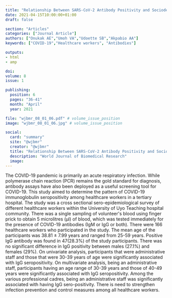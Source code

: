 ```yaml
---
title: "Relationship Between SARS-CoV-2 Antibody Positivity and Sociodemographic Characteristics of Health Care Workers in the University of Uyo Teaching Hospital"
date: 2021-04-15T10:00:00+01:00
draft: false

section: "Articles"
categories: ["Journal Article"]
authors: ["Onukak AE","Umoh VA","Udoette SB","Akpabio AA"]
keywords: ["COVID-19","Healthcare workers", "Antibodies"]

outputs: 
- html
- amp

doi:
volume: 8
issue: 1

publishing:
  position: 6
  pages: "36-41"
  month: "April"
  year: 2021

file: "wjbmr_08_01_06.pdf" # volume_issue_position
image: "wjbmr_08_01_06.jpg" # volume_issue_position

social:
  card: "summary"
  site: "@wjbmr"
  creator: "@wjbmr"
  title: "Relationship Between SARS-CoV-2 Antibody Positivity and Sociodemographic Characteristics of Health Care Workers in the University of Uyo Teaching Hospital"
  description: "World Journal of Biomedical Research"
  image:
---
```

The COVID-19 pandemic is primarily an acute respiratory infection. While polymerase chain reaction (PCR) remains the gold standard for diagnosis, antibody assays have also been deployed as a useful screening tool for COVID-19. This study aimed to determine the pattern of COVID-19 immunoglobulin seropositivity among healthcare workers in a tertiary hospital. The study was a cross sectional sero-epidemiological survey of different healthcare workers within the University of Uyo Teaching hospital community. There was a single sampling of volunteer's blood using finger prick to
obtain 5 microlitres (µl) of blood, which was tested immediately for the presence of COVID-19 antibodies (IgM or IgG or both). There were 166 healthcare workers who participated in the study. The mean age of the participants was 38.81 ± 7.99 years and ranged from 25-59 years. Positive IgG antibody was found in 47(28.3%) of the study participants. There was no significant difference in IgG positivity between males (27.1%) and females (29%). On univariate analysis, participants that were administrative staff and those that were 30-39 years of age were significantly associated with IgG seropositivity. On multivariate analysis, being an administrative staff, participants having an age range of 30-39 years and those of 40-49 years were significantly associated with IgG seropositivity. Among the various professional cadres, being an administrative staff was significantly associated with having IgG sero-positivity. There is need to strengthen infection prevention and control measures among all healthcare workers.
